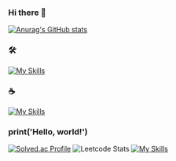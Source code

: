 ### Hi there 👋

[![Anurag's GitHub stats](https://github-readme-stats.vercel.app/api?username=kizarrd)](https://github.com/anuraghazra/github-readme-stats)

<!--
**kizarrd/kizarrd** is a ✨ _special_ ✨ repository because its `README.md` (this file) appears on your GitHub profile.

Here are some ideas to get you started:

- 🔭 I’m currently working on ...
- 🌱 I’m currently learning ...
- 👯 I’m looking to collaborate on ...
- 🤔 I’m looking for help with ...
- 💬 Ask me about ...
- 📫 How to reach me: ...
- 😄 Pronouns: ...
- ⚡ Fun fact: ...
-->

### 🛠
[![My Skills](https://skillicons.dev/icons?i=html,css,js,react,nodejs,mongodb,figma,vscode,git,python)](https://skillicons.dev)

### ☕️
[![My Skills](https://skillicons.dev/icons?i=ts,pug,sass,mui,webpack,netlify,postman,dart,flutter,tensorflow)](https://skillicons.dev)

### print('Hello, world!')
[![Solved.ac Profile](http://mazassumnida.wtf/api/v2/generate_badge?boj=kizarrd10)](https://solved.ac/kizarrd10/)
![Leetcode Stats](https://leetcard.jacoblin.cool/kizarrd10?theme=light,unicorn)
[![My Skills](https://skillicons.dev/icons?i=python)](https://skillicons.dev)
